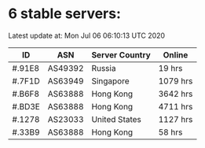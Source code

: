 # 6 stable servers:

Latest update at: Mon Jul 06 06:10:13 UTC 2020

| ID | ASN | Server Country | Online |
| -- | --- | -------------- | ------ |
| #.91E8 | AS49392 | Russia | 19 hrs |
| #.7F1D | AS63949 | Singapore | 1079 hrs |
| #.B6F8 | AS63888 | Hong Kong | 3642 hrs |
| #.BD3E | AS63888 | Hong Kong | 4711 hrs |
| #.1278 | AS23033 | United States | 1127 hrs |
| #.33B9 | AS63888 | Hong Kong | 58 hrs |

